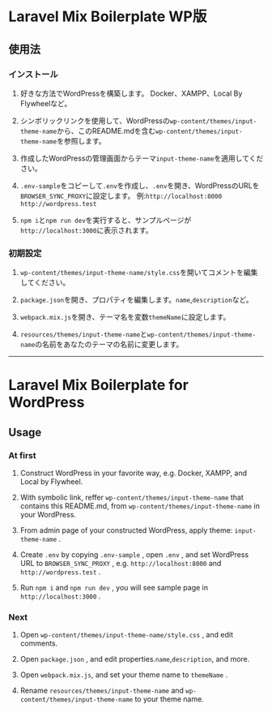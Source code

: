 # Laravel Mix Boilerplate WP版

## 使用法

### インストール

1. 好きな方法でWordPressを構築します。 Docker、XAMPP、Local By Flywheelなど。

2. シンボリックリンクを使用して、WordPressの`wp-content/themes/input-theme-name`から、このREADME.mdを含む`wp-content/themes/input-theme-name`を参照します。

3. 作成したWordPressの管理画面からテーマ`input-theme-name`を適用してください。

4. `.env-sample`をコピーして`.env`を作成し、`.env`を開き、WordPressのURLを`BROWSER_SYNC_PROXY`に設定します。
例:`http://localhost:8000`  `http://wordpress.test`

5. `npm i`と`npm run dev`を実行すると、サンプルページが `http://localhost:3000`に表示されます。

### 初期設定

1. `wp-content/themes/input-theme-name/style.css`を開いてコメントを編集してください。

2. `package.json`を開き、プロパティを編集します。`name`,`description`など。

3. `webpack.mix.js`を開き、テーマ名を変数`themeName`に設定します。

4. `resources/themes/input-theme-name`と`wp-content/themes/input-theme-name`の名前をあなたのテーマの名前に変更します。

---------

# Laravel Mix Boilerplate for WordPress

## Usage

### At first

1. Construct WordPress in your favorite way, e.g. Docker, XAMPP, and Local by Flywheel.

2. With symbolic link, reffer `wp-content/themes/input-theme-name` that contains this README.md, from `wp-content/themes/input-theme-name` in your WordPress.

3. From admin page of your constructed WordPress, apply theme: `input-theme-name` .

4. Create `.env` by copying `.env-sample` , open `.env` , and set WordPress URL to `BROWSER_SYNC_PROXY` , e.g. `http://localhost:8000` and `http://wordpress.test` .

5. Run `npm i` and `npm run dev` , you will see sample page in `http://localhost:3000` .

### Next

1. Open `wp-content/themes/input-theme-name/style.css` , and edit comments.

2. Open `package.json` , and edit properties.`name`,`description`, and more.

3. Open `webpack.mix.js`, and set your theme name to `themeName` .

4. Rename `resources/themes/input-theme-name` and `wp-content/themes/input-theme-name` to your theme name.